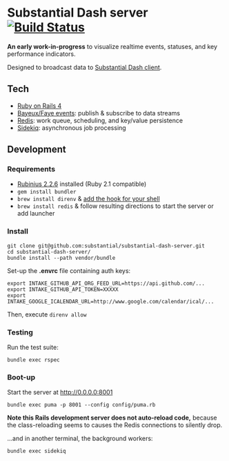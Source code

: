# Substantial Dash server [![Build Status](https://travis-ci.org/substantial/substantial-dash-server.png)](https://travis-ci.org/substantial/substantial-dash-server)

**An early work-in-progress** to visualize realtime events, statuses, and key performance indicators.

Designed to broadcast data to [Substantial Dash client](https://github.com/substantial/substantial-dash-client).

## Tech

* [Ruby on Rails 4](http://rubyonrails.org)
* [Bayeux/Faye events](http://faye.jcoglan.com): publish & subscribe to data streams
* [Redis](http://redis.io): work queue, scheduling, and key/value persistence
* [Sidekiq](http://mperham.github.com/sidekiq/): asynchronous job processing

## Development

### Requirements

* [Rubinius 2.2.6](http://rubini.us/) installed (Ruby 2.1 compatible)
* `gem install bundler`
* `brew install direnv` & [add the hook for your shell](http://direnv.net/)
* `brew install redis` & follow resulting directions to start the server or add launcher

### Install

    git clone git@github.com:substantial/substantial-dash-server.git
    cd substantial-dash-server/
    bundle install --path vendor/bundle

Set-up the **.envrc** file containing auth keys:

    export INTAKE_GITHUB_API_ORG_FEED_URL=https://api.github.com/...
    export INTAKE_GITHUB_API_TOKEN=XXXXX
    export INTAKE_GOOGLE_ICALENDAR_URL=http://www.google.com/calendar/ical/...

Then, execute `direnv allow`

### Testing

Run the test suite:

    bundle exec rspec

### Boot-up
    
Start the server at http://0.0.0.0:8001
    
    bundle exec puma -p 8001 --config config/puma.rb

**Note this Rails development server does not auto-reload code,** because the class-reloading seems to causes the Redis connections to silently drop.

...and in another terminal, the background workers:

    bundle exec sidekiq
